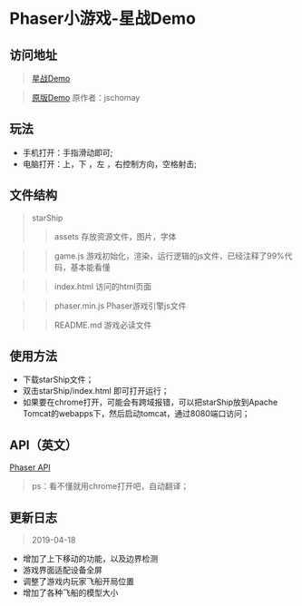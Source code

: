 # Phaser小游戏-星战Demo

## 访问地址

> [星战Demo](https://test.digitalin.com.cn/game/starShip/index.html)  

>[原版Demo](http://game.webxinxin.com/starship/)
原作者：jschomay

## 玩法
+ 手机打开：手指滑动即可;
+ 电脑打开：上，下 ，左 ，右控制方向，空格射击;

## 文件结构

> starShip
> > assets 
存放资源文件，图片，字体  

> > game.js
游戏初始化，渲染，运行逻辑的js文件，已经注释了99%代码，基本能看懂  

> > index.html
访问的html页面  

> > phaser.min.js
Phaser游戏引擎js文件  

> > README.md
游戏必读文件

## 使用方法

+ 下载starShip文件；
+ 双击starShip/index.html 即可打开运行；
+ 如果要在chrome打开，可能会有跨域报错，可以把starShip放到Apache Tomcat的webapps下，然后启动tomcat，通过8080端口访问；

## API（英文）

[Phaser API](https://www.phaser-china.com/docs/Index.html)
> ps：看不懂就用chrome打开吧，自动翻译；

## 更新日志

> 2019-04-18
+ 增加了上下移动的功能，以及边界检测
+ 游戏界面适配设备全屏
+ 调整了游戏内玩家飞船开局位置
+ 增加了各种飞船的模型大小



